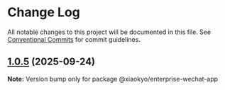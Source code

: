 # Change Log

All notable changes to this project will be documented in this file.
See [Conventional Commits](https://conventionalcommits.org) for commit guidelines.

## [1.0.5](https://github.com/xiaokyo/xiaokyo-packages/compare/@xiaokyo/enterprise-wechat-app@1.0.4...@xiaokyo/enterprise-wechat-app@1.0.5) (2025-09-24)

**Note:** Version bump only for package @xiaokyo/enterprise-wechat-app
